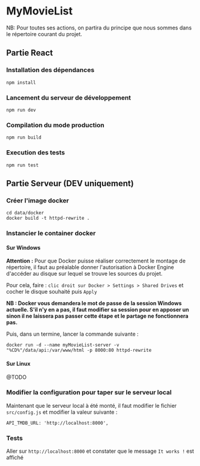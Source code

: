 # MyMovieList

NB: Pour toutes ses actions, on partira du principe que nous sommes dans le répertoire courant du projet.



## Partie React

### Installation des dépendances
```
npm install
```

### Lancement du serveur de développement
```
npm run dev
```

### Compilation du mode production
```
npm run build
```

### Execution des tests
```
npm run test
```



## Partie Serveur (DEV uniquement)

### Créer l'image docker
```
cd data/docker
docker build -t httpd-rewrite .
```

### Instancier le container docker

#### Sur Windows
**Attention :** Pour que Docker puisse réaliser correctement le montage de répertoire, il faut au préalable donner l'autorisation à Docker Engine d'accéder au disque sur lequel se trouve les sources du projet.

Pour cela, faire : `clic droit sur Docker > Settings > Shared Drives` et cocher le disque souhaité puis `Apply`

**NB : Docker vous demandera le mot de passe de la session Windows actuelle. S'il n'y en a pas, il faut modifier sa session pour en apposer un sinon il ne laissera pas passer cette étape et le partage ne fonctionnera pas.**

Puis, dans un termine, lancer la commande suivante :
```
docker run -d --name myMovieList-server -v "%CD%"/data/api:/var/www/html -p 8000:80 httpd-rewrite
```

#### Sur Linux
@TODO

### Modifier la configuration pour taper sur le serveur local
Maintenant que le serveur local à été monté, il faut modifier le fichier `src/config.js` et modifier la valeur suivante :
```
API_TMDB_URL: 'http://localhost:8000',
```

### Tests
Aller sur `http://localhost:8000` et constater que le message `It works !` est affiché
